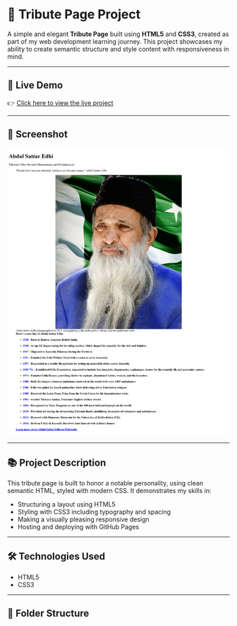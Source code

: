 
# 🌟 Tribute Page Project

A simple and elegant **Tribute Page** built using **HTML5** and **CSS3**, created as part of my web development learning journey. This project showcases my ability to create semantic structure and style content with responsiveness in mind.

---

## 🔗 Live Demo

👉 [Click here to view the live project](https://codewithokasha.github.io/Tribute-Page/)

---

## 📸 Screenshot

![Tribute Page Screenshot](screenshot.png)

---

## 📚 Project Description

This tribute page is built to honor a notable personality, using clean semantic HTML, styled with modern CSS. It demonstrates my skills in:

- Structuring a layout using HTML5
- Styling with CSS3 including typography and spacing
- Making a visually pleasing responsive design
- Hosting and deploying with GitHub Pages

---

## 🛠️ Technologies Used

- HTML5
- CSS3

---

## 📂 Folder Structure

